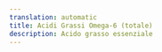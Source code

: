```yaml
---
translation: automatic
title: Acidi Grassi Omega-6 (totale)
description: Acido grasso essenziale
---
```

